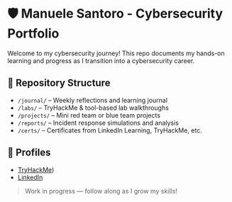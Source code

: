 # 🛡️ Manuele Santoro - Cybersecurity Portfolio


Welcome to my cybersecurity journey! This repo documents my hands-on learning and progress as I transition into a cybersecurity career.

## 📂 Repository Structure

- `/journal/` – Weekly reflections and learning journal
- `/labs/` – TryHackMe & tool-based lab walkthroughs
- `/projects/` – Mini red team or blue team projects
- `/reports/` – Incident response simulations and analysis
- `/certs/` – Certificates from LinkedIn Learning, TryHackMe, etc.

## 🔗 Profiles
- [TryHackMe](https://tryhackme.com/p/diabolele))
- [LinkedIn](https://www.linkedin.com/in/manuelesantoro/)

> Work in progress — follow along as I grow my skills!
